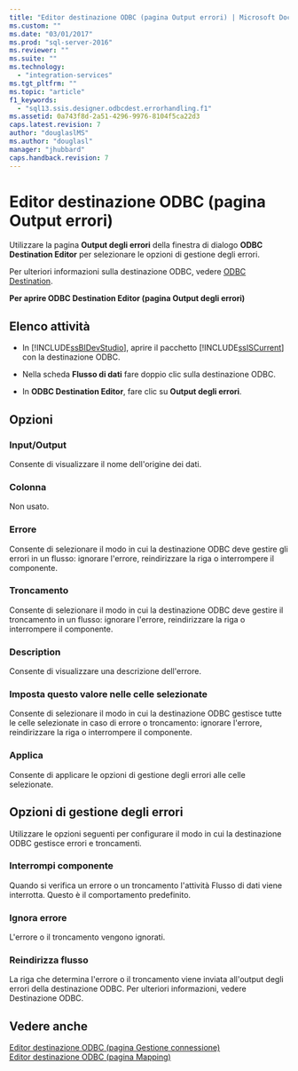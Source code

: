 ```yaml
---
title: "Editor destinazione ODBC (pagina Output errori) | Microsoft Docs"
ms.custom: ""
ms.date: "03/01/2017"
ms.prod: "sql-server-2016"
ms.reviewer: ""
ms.suite: ""
ms.technology: 
  - "integration-services"
ms.tgt_pltfrm: ""
ms.topic: "article"
f1_keywords: 
  - "sql13.ssis.designer.odbcdest.errorhandling.f1"
ms.assetid: 0a743f8d-2a51-4296-9976-8104f5ca22d3
caps.latest.revision: 7
author: "douglaslMS"
ms.author: "douglasl"
manager: "jhubbard"
caps.handback.revision: 7
---
```

# Editor destinazione ODBC (pagina Output errori)
  Utilizzare la pagina **Output degli errori** della finestra di dialogo **ODBC Destination Editor** per selezionare le opzioni di gestione degli errori.  
  
 Per ulteriori informazioni sulla destinazione ODBC, vedere [ODBC Destination](../../integration-services/data-flow/odbc-destination.md).  
  
 **Per aprire ODBC Destination Editor (pagina Output degli errori)**  
  
## Elenco attività  
  
-   In [!INCLUDE[ssBIDevStudio](../../includes/ssbidevstudio-md.md)], aprire il pacchetto [!INCLUDE[ssISCurrent](../../includes/ssiscurrent-md.md)] con la destinazione ODBC.  
  
-   Nella scheda **Flusso di dati** fare doppio clic sulla destinazione ODBC.  
  
-   In **ODBC Destination Editor**, fare clic su **Output degli errori**.  
  
## Opzioni  
  
### Input/Output  
 Consente di visualizzare il nome dell'origine dei dati.  
  
### Colonna  
 Non usato.  
  
### Errore  
 Consente di selezionare il modo in cui la destinazione ODBC deve gestire gli errori in un flusso: ignorare l'errore, reindirizzare la riga o interrompere il componente.  
  
### Troncamento  
 Consente di selezionare il modo in cui la destinazione ODBC deve gestire il troncamento in un flusso: ignorare l'errore, reindirizzare la riga o interrompere il componente.  
  
### Description  
 Consente di visualizzare una descrizione dell'errore.  
  
### Imposta questo valore nelle celle selezionate  
 Consente di selezionare il modo in cui la destinazione ODBC gestisce tutte le celle selezionate in caso di errore o troncamento: ignorare l'errore, reindirizzare la riga o interrompere il componente.  
  
### Applica  
 Consente di applicare le opzioni di gestione degli errori alle celle selezionate.  
  
## Opzioni di gestione degli errori  
 Utilizzare le opzioni seguenti per configurare il modo in cui la destinazione ODBC gestisce errori e troncamenti.  
  
### Interrompi componente  
 Quando si verifica un errore o un troncamento l'attività Flusso di dati viene interrotta. Questo è il comportamento predefinito.  
  
### Ignora errore  
 L'errore o il troncamento vengono ignorati.  
  
### Reindirizza flusso  
 La riga che determina l'errore o il troncamento viene inviata all'output degli errori della destinazione ODBC. Per ulteriori informazioni, vedere Destinazione ODBC.  
  
## Vedere anche  
 [Editor destinazione ODBC &#40;pagina Gestione connessione&#41;](../../integration-services/data-flow/odbc-destination-editor-connection-manager-page.md)   
 [Editor destinazione ODBC &#40;pagina Mapping&#41;](../../integration-services/data-flow/odbc-destination-editor-mappings-page.md)  
  
  